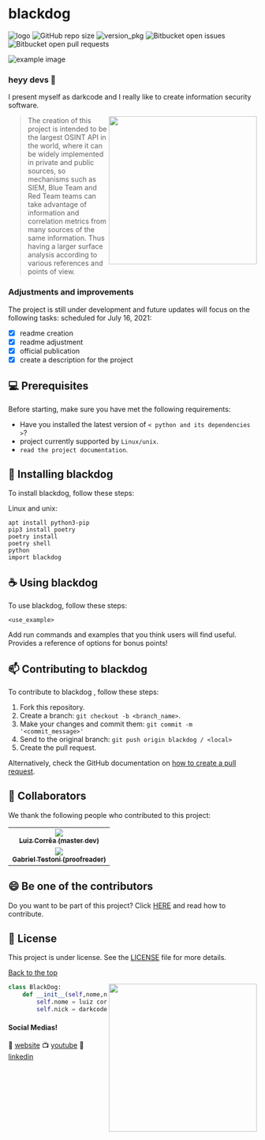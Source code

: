 # blackdog
![logo](https://raw.githubusercontent.com/darkcode357/blackdog/master/data/icon.png)
![GitHub repo size](https://img.shields.io/github/repo-size/iuricode/README-template?style=for-the-badge)
![version_pkg](https://img.shields.io/pypi/pyversions/blackdog?style=for-the-badge)
![Bitbucket open issues](https://img.shields.io/bitbucket/issues/iuricode/README-template?style=for-the-badge)
![Bitbucket open pull requests](https://img.shields.io/bitbucket/pr-raw/iuricode/README-template?style=for-the-badge)

<img src="exemplo-image.png" alt="example image">

### heyy devs 👋
I present myself as darkcode and I really like to create information security software.

<img align="right" width="300" src="https://miro.medium.com/max/724/1*Dpf3zGMTvMZ94ydA2qIYmA.png" />

> The creation of this project is intended to be the largest OSINT API in the world, where it can be widely implemented in private and public sources, so mechanisms such as SIEM, Blue Team and Red Team teams can take advantage of information and correlation metrics from many sources of the same information. Thus having a larger surface analysis according to various references and points of view.

### Adjustments and improvements

The project is still under development and future updates will focus on the following tasks:
scheduled for July 16, 2021:
- [x] readme creation
- [x] readme adjustment
- [x] official publication
- [x] create a description for the project

## 💻 Prerequisites

Before starting, make sure you have met the following requirements:

* Have you installed the latest version of `< python and its dependencies >`?
* project currently supported by `Linux/unix`.
* `read the project documentation`.

## 🚀 Installing blackdog

To install blackdog, follow these steps:

Linux and unix:
```
apt install python3-pip
pip3 install poetry
poetry install 
poetry shell 
python 
import blackdog 
```

## ☕ Using blackdog

To use blackdog, follow these steps:

```
<use_example>
```

Add run commands and examples that you think users will find useful. Provides a reference of options for bonus points!

## 📫 Contributing to blackdog
To contribute to blackdog , follow these steps:

1. Fork this repository.
2. Create a branch: `git checkout -b <branch_name>`.
3. Make your changes and commit them: `git commit -m '<commit_message>'`
4. Send to the original branch: `git push origin blackdog / <local>`
5. Create the pull request.

Alternatively, check the GitHub documentation on [how to create a pull request](https://help.github.com/en/github/collaborating-with-issues-and-pull-requests/creating-a-pull-request).

## 🤝 Collaborators

We thank the following people who contributed to this project:

<table>
  <tr>
    <td align="center">
      <a href="#">
        <img src="https://media-exp1.licdn.com/dms/image/C4E03AQETeN8Ae_G47Q/profile-displayphoto-shrink_800_800/0/1588520685826?e=1628726400&v=beta&t=P_vFOy63koI9rr3D_ndXC0ZPcSPwzDRX0PAn_UHEBfQ"/><br>
        <sub>
          <b>Luiz Corrêa (master dev)</b>
        </sub>
      </a>
    </td>
  <tr>
    <td align="center">
      <a href="#">
        <img src="https://media-exp1.licdn.com/dms/image/C5603AQFIjR4zTdUOfA/profile-displayphoto-shrink_400_400/0/1609254173063?e=1628726400&v=beta&t=g0INNW4_eji1ZNFfxHBZuIma37IpUg1SyCcBQhC3Akc"/><br>
        <sub>
          <b>Gabriel Testoni (proofreader) </b>
        </sub>
      </a>
    </td>    
</table>


## 😄 Be one of the contributors<br>

Do you want to be part of this project? Click [HERE](CONTRIBUTING.md) and read how to contribute.

## 📝 License

This project is under license. See the [LICENSE](LICENSE.md) file for more details.

[Back to the top](#blackdog)<br>


<img align="right" width="300" src="https://i2.wp.com/allhtaccess.info/wp-content/uploads/2018/03/programming.gif?fit=1281%2C716&ssl=1" />

```python
class BlackDog:
    def __init__(self,nome,nick):
        self.nome = luiz correa
        self.nick = darkcode0x00
```


#### Social Medias!

🏡 [website][website]
📺 [youtube][youtube]
👔 [linkedin][linkedin]


[website]: https://www.darkcode0x00.com.br/
[youtube]: https://youtube.com/c/professordarkcode
[linkedin]: https://www.linkedin.com/in/luizgustavocorrea/

